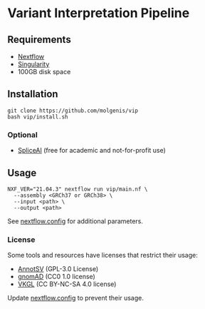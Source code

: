 # Variant Interpretation Pipeline

## Requirements
- [Nextflow](https://www.nextflow.io/)
- [Singularity](https://sylabs.io/singularity/)
- 100GB disk space

## Installation
```
git clone https://github.com/molgenis/vip
bash vip/install.sh
```

### Optional
- [SpliceAI](https://basespace.illumina.com/s/otSPW8hnhaZR) (free for academic and not-for-profit use)

## Usage
```
NXF_VER="21.04.3" nextflow run vip/main.nf \
  --assembly <GRCh37 or GRCh38> \
  --input <path> \
  --output <path>
```
See [nextflow.config](https://github.com/molgenis/vip/blob/master/nextflow.config) for additional parameters.

### License
Some tools and resources have licenses that restrict their usage: 
- [AnnotSV](https://lbgi.fr/AnnotSV/) (GPL-3.0 License)
- [gnomAD](https://gnomad.broadinstitute.org/) (CC0 1.0 license)
- [VKGL](https://vkgl.molgeniscloud.org/) (CC BY-NC-SA 4.0 license)

Update [nextflow.config](https://github.com/molgenis/vip/blob/master/nextflow.config) to prevent their usage.